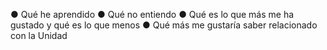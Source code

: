 ● Qué he aprendido
● Qué no entiendo
● Qué es lo que más me ha gustado y qué es lo que menos
● Qué más me gustaría saber relacionado con la Unidad

